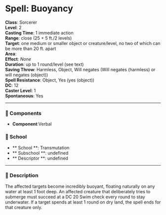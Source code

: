 
# Spell: Buoyancy
**Class**: Sorcerer  
**Level**: 2  
**Casting Time**: 1 immediate action  
**Range**: close (25 + 5 ft./2 levels)  
**Target**: one medium or smaller object or creature/level, no two of which can be more than 20 ft. apart  
**Area**:   
**Effect**: _None_  
**Duration**: up to 1 round/level (see text)  
**Saving Throw**: Harmless, Object, Will negates (Will negates (harmless) or will negates (object))  
**Spell Resistance**: Object, Yes (yes (object))  
**DC**: 12  
**Caster Level**: 1  
**Spontaneous**: Yes

---

### 🔮 Components
- **Component**:Verbal

### 🏫 School
- ** School **: Transmutation
- ** Subschool **: undefined
- ** Descriptor **: undefined
---

### 📜 Description
The affected targets become incredibly buoyant, floating naturally on any water at least 1 foot deep. An affected creature that deliberately tries to submerge must succeed at a DC 20 Swim check every round to stay underwater. If a target spends at least 1 round on dry land, the spell ends for that creature only.
